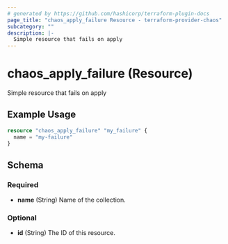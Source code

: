 ```yaml
---
# generated by https://github.com/hashicorp/terraform-plugin-docs
page_title: "chaos_apply_failure Resource - terraform-provider-chaos"
subcategory: ""
description: |-
  Simple resource that fails on apply
---
```


# chaos_apply_failure (Resource)

Simple resource that fails on apply

## Example Usage

```terraform
resource "chaos_apply_failure" "my_failure" {
  name = "my-failure"
}
```

<!-- schema generated by tfplugindocs -->
## Schema

### Required

- **name** (String) Name of the collection.

### Optional

- **id** (String) The ID of this resource.


